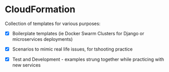 # CloudFormation

Collection of templates for various purposes:
- [x] Boilerplate templates (ie Docker Swarm Clusters for Django or microservices deployments)
- [x] Scenarios to mimic real life issues, for tshooting practice
- [x] Test and Development - examples strung together while practicing with new services

